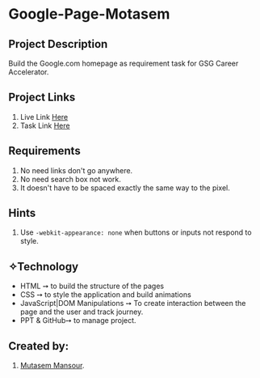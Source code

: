 # Google-Page-Motasem

## Project Description
Build the Google.com homepage as requirement task for GSG Career Accelerator.

## Project Links
1. Live Link [Here](https://mmansour87.github.io/Google-Page-Motasem/)
2. Task Link [Here](https://github.com/gazaskygeeks/code-academy/blob/master/pre-requisites/04-project.md)

## Requirements
1. No need  links don't go anywhere.
2. No need search box not work.
3. It doesn't have to be spaced exactly the same way to the pixel.


## Hints
1. Use `-webkit-appearance: none` when buttons or inputs not respond to style.




## ✧Technology
- HTML ➙ to build the structure of the pages 
- CSS ➙ to style the application and build animations
- JavaScript|DOM Manipulations ➙ To create interaction between the page and the user and track journey.
- PPT & GitHub➙ to manage project.


## Created by:
1. [Mutasem Mansour](https://github.com/MMansour87).
